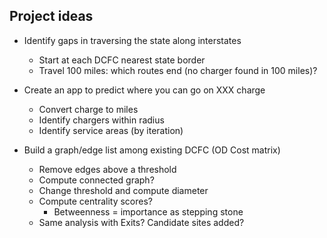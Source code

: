 ## Project ideas

* Identify gaps in traversing the state along interstates

  * Start at each DCFC nearest state border
  * Travel 100 miles: which routes end (no charger found in 100 miles)?

* Create an app to predict where you can go on XXX charge

  * Convert charge to miles
  * Identify chargers within radius
  * Identify service areas (by iteration)

* Build a graph/edge list among existing DCFC (OD Cost matrix)

  * Remove edges above a threshold 
  * Compute connected graph? 
  * Change threshold and compute diameter
  * Compute centrality scores? 
    * Betweenness = importance as stepping stone
  * Same analysis with Exits? Candidate sites added?

  